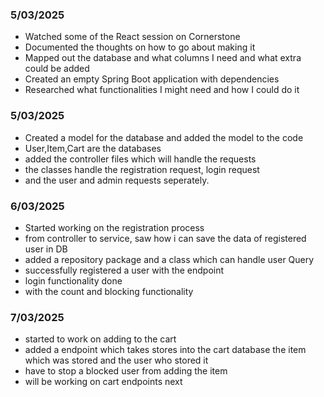 
### 5/03/2025  
- Watched some of the React session on Cornerstone  
- Documented the thoughts on how to go about making it  
- Mapped out the database and what columns I need and what extra could be added  
- Created an empty Spring Boot application with dependencies  
- Researched what functionalities I might need and how I could do it  


### 5/03/2025
- Created a model for the database and added the model to the code
- User,Item,Cart are the databases
- added the controller files which will handle the requests
- the classes handle the registration request, login request
- and the user and admin requests seperately.


### 6/03/2025
- Started working on the registration process 
- from controller to service, saw how i can save the data of registered user in DB
- added a repository package and a class which can handle user Query 
- successfully registered a user with the endpoint 
- login functionality done
- with the count and blocking functionality


### 7/03/2025
- started to work on adding to the cart 
- added a endpoint which takes stores into the cart database the item which was stored and the user who stored it 
- have to stop a blocked user from adding the item
- will be working on cart endpoints next


